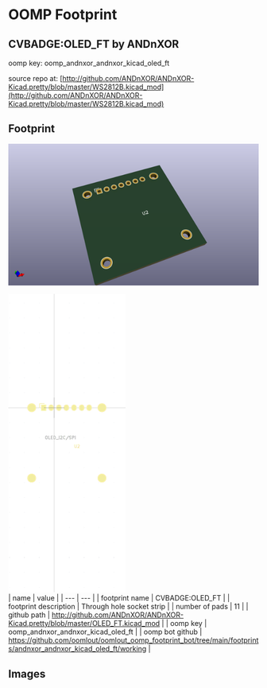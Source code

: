 # OOMP Footprint  
## CVBADGE:OLED_FT  by ANDnXOR  
  
oomp key: oomp_andnxor_andnxor_kicad_oled_ft  
  
source repo at: [http://github.com/ANDnXOR/ANDnXOR-Kicad.pretty/blob/master/WS2812B.kicad_mod](http://github.com/ANDnXOR/ANDnXOR-Kicad.pretty/blob/master/WS2812B.kicad_mod)  
## Footprint  
  
[![working_kicad_pcb_3d.png](working_kicad_pcb_3d_600.png)](working_kicad_pcb_3d.png)  
  
[![working.png](working_600.png)](working.png)  
| name | value | 
| --- | --- | 
| footprint name | CVBADGE:OLED_FT | 
| footprint description | Through hole socket strip | 
| number of pads | 11 | 
| github path | http://github.com/ANDnXOR/ANDnXOR-Kicad.pretty/blob/master/OLED_FT.kicad_mod | 
| oomp key | oomp_andnxor_andnxor_kicad_oled_ft | 
| oomp bot github | https://github.com/oomlout/oomlout_oomp_footprint_bot/tree/main/footprints/andnxor_andnxor_kicad_oled_ft/working | 
## Images  

